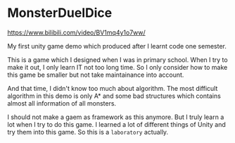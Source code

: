 # MonsterDuelDice

https://www.bilibili.com/video/BV1mq4y1o7ww/

My first unity game demo which produced after I learnt code one semester.

This is a game which I designed when I was in primary school. When I try to make it out, I only learn IT not too long time. So I only consider how to make this game be smaller but not take maintainance into account.

And that time, I didn't know too much about algorithm. The most difficult algorithm in this demo is only A* and some bad structures which contains almost all information of all monsters.

I should not make a gaem as framework as this anymore. But I truly learn a lot when I try to do this game. I learned a lot of different things of Unity and try them into this game. So this is a `laboratory` actually.
